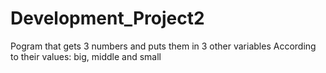 # Development_Project2

Pogram that gets 3 numbers and puts them in 3 other variables According to their values: big, middle and small
